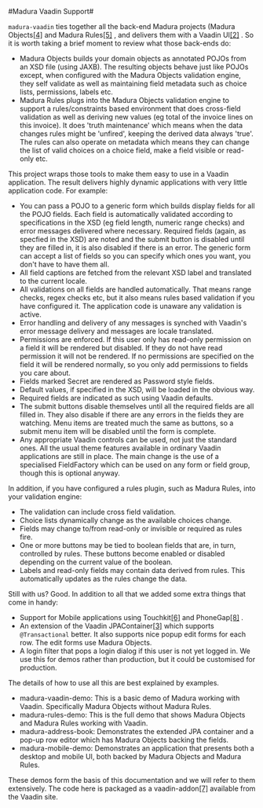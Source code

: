#Madura Vaadin Support#

`madura-vaadin` ties together all the back-end Madura projects (Madura Objects[[4]](https://github.com/RogerParkinson/madura-objects-parent) and Madura Rules[[5]](https://github.com/RogerParkinson/madura-objects-parent/tree/master/madura-rules) , and delivers them with a Vaadin UI[[2]](https://vaadin.com/home) . So it is worth taking a brief moment to review what those back-ends do:

 * Madura Objects builds your domain objects as annotated POJOs from an XSD file (using JAXB). The resulting objects behave just like POJOs except, when configured with the Madura Objects validation engine, they self validate as well as maintaining field metadata such as choice lists, permissions, labels etc.
 * Madura Rules plugs into the Madura Objects validation engine to support a rules/constraints based environment that does cross-field validation as well as deriving new values (eg total of the invoice lines on this invoice). It does 'truth maintenance' which means when the data changes rules might be 'unfired', keeping the derived data always 'true'. The rules can also operate on metadata which means they can change the list of valid choices on a choice field, make a field visible or read-only etc.

This project wraps those tools to make them easy to use in a Vaadin application. The result delivers highly dynamic applications with very little application code. For example:

 * You can pass a POJO to a generic form which builds display fields for all the POJO fields. Each field is automatically validated according to specifications in the XSD (eg field length, numeric range checks) and error messages delivered where necessary. Required fields (again, as specfied in the XSD) are noted and the submit button is disabled until they are filled in, it is also disabled if there is an error. The generic form can accept a list of fields so you can specify which ones you want, you don't have to have them all.
 * All field captions are fetched from the relevant XSD label and translated to the current locale.
 * All validations on all fields are handled automatically. That means range checks, regex checks etc, but it also means rules based validation if you have configured it. The application code is unaware any validation is active.
 * Error handling and delivery of any messages is synched with Vaadin's error message delivery and messages are locale translated.
 * Permissions are enforced. If this user only has read-only permission on a field it will be rendered but disabled. If they do not have read permission it will not be rendered. If no permissions are specified on the field it will be rendered normally, so you only add permissions to fields you care about.
 * Fields marked Secret are rendered as Password style fields.
 * Default values, if specified in the XSD, will be loaded in the obvious way.
 * Required fields are indicated as such using Vaadin defaults.
 * The submit buttons disable themselves until all the required fields are all filled in. They also disable if there are any errors in the fields they are watching. Menu items are treated much the same as buttons, so a submit menu item will be disabled until the form is complete.
 * Any appropriate Vaadin controls can be used, not just the standard ones. All the usual theme features available in ordinary Vaadin applications are still in place. The main change is the use of a specialised FieldFactory which can be used on any form or field group, though this is optional anyway.

In addition, if you have configured a rules plugin, such as Madura Rules, into your validation engine:

 * The validation can include cross field validation.
 * Choice lists dynamically change as the available choices change.
 * Fields may change to/from read-only or invisible or required as rules fire.
 * One or more buttons may be tied to boolean fields that are, in turn, controlled by rules. These buttons become enabled or disabled depending on the current value of the boolean.
 * Labels and read-only fields may contain data derived from rules. This automatically updates as the rules change the data.

Still with us? Good. In addition to all that we added some extra things that come in handy:

 * Support for Mobile applications using Touchkit[[6]](https://vaadin.com/add-ons/touchkit) and PhoneGap[[8]](https://vaadin.com/blog/-/blogs/packaging-vaadin-apps-for-home-screens-and-app-stores-with-phonegap) .
 * An extension of the Vaadin JPAContainer[[3]](https://vaadin.com/directory#!addon/vaadin-jpacontainer) which supports `@Transactional` better. It also supports nice popup edit forms for each row. The edit forms use Madura Objects.
 * A login filter that pops a login dialog if this user is not yet logged in. We use this for demos rather than production, but it could be customised for production.

The details of how to use all this are best explained by examples.

 * madura-vaadin-demo: This is a basic demo of Madura working with Vaadin. Specifically Madura Objects without Madura Rules.
 * madura-rules-demo: This is the full demo that shows Madura Objects and Madura Rules working with Vaadin.
 * madura-address-book: Demonstrates the extended JPA container and a pop-up row editor which has Madura Objects backing the fields.
 * madura-mobile-demo: Demonstrates an application that presents both a desktop and mobile UI, both backed by Madura Objects and Madura Rules.

These demos form the basis of this documentation and we will refer to them extensively. The code here is packaged as a vaadin-addon[[7]](https://vaadin.com/directory#!authoring/edit/addon=449) available from the Vaadin site.